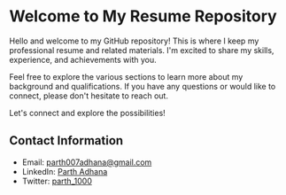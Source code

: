 # Welcome to My Resume Repository

Hello and welcome to my GitHub repository! This is where I keep my professional resume and related materials. I'm excited to share my skills, experience, and achievements with you.

Feel free to explore the various sections to learn more about my background and qualifications. If you have any questions or would like to connect, please don't hesitate to reach out.

Let's connect and explore the possibilities!

## Contact Information

- Email: [parth007adhana@gmail.com](mailto:parth007adhana@gmail.com)
- LinkedIn: [Parth Adhana](https://www.linkedin.com/in/parth-adhana-56b067199/)
- Twitter: [parth_1000](https://twitter.com/AParth1000)
